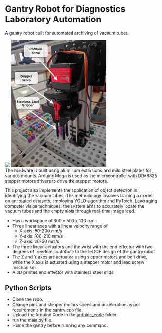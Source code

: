 # Gantry Robot for Diagnostics Laboratory Automation

A gantry robot built for automated archiving of vacuum tubes.

<img src="completed_gantry.png" width="500"/>
<img src="end_effector.png" width="312"/>

<br>
The hardware is built using aluminum extrusions and mild steel plates for various mounts.
Arduino Mega is used as the microcontroller with DRV8825 stepper motors drivers to drive the stepper motors.

This project also implements the application of object detection in identifying the vacuum tubes. The methodology involves training a model on annotated datasets, employing YOLO algorithm and PyTorch. Leveraging computer vision techniques, the system aims to accurately locate the vacuum tubes and the empty slots through real-time image feed.

- Has a workspace of 600 x 500 x 130 mm
- Three linear axes with a linear velocity range of
  - X-axis: 90-200 mm/s
  - Y-axis: 100-210 mm/s
  - Z-axis: 30-50 mm/s
- The three linear actuators and the wrist with the end effector with two degrees of freedom contribute to the 5-DOF design of the gantry robot
- The Z and Y axes are actuated using stepper motors and belt drive, while the X axis is actuated using a stepper motor and lead screw mechanism.
- A 3D printed end effector with stainless steel ends

## Python Scripts
- Clone the repo.
- Change pins and stepper motors speed and acceleration as per requirements in the [gantry.cpp](arduino_code/gantry.cpp) file.
- Upload the Arduino Code in the [arduino_code](arduino_code) folder.
- run the main.py file.
- Home the gantry before running any command.

